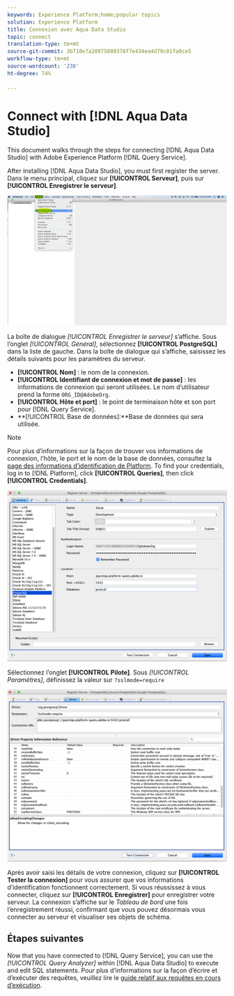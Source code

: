 ```yaml
---
keywords: Experience Platform;home;popular topics
solution: Experience Platform
title: Connexion avec Aqua Data Studio
topic: connect
translation-type: tm+mt
source-git-commit: 3b710e7a20975880376f7e434ea4d79c01fa0ce5
workflow-type: tm+mt
source-wordcount: '238'
ht-degree: 74%

---
```



# Connect with [!DNL Aqua Data Studio]

This document walks through the steps for connecting [!DNL Aqua Data Studio] with Adobe Experience Platform [!DNL Query Service].

After installing [!DNL Aqua Data Studio], you must first register the server. Dans le menu principal, cliquez sur **[!UICONTROL Serveur]**, puis sur **[!UICONTROL Enregistrer le serveur]**.

![](../images/clients/aqua-data-studio/register-server.png)

La boîte de dialogue *[!UICONTROL Enregistrer le serveur]* s’affiche. Sous l’onglet *[!UICONTROL Général]*, sélectionnez **[!UICONTROL PostgreSQL]** dans la liste de gauche. Dans la boîte de dialogue qui s’affiche, saisissez les détails suivants pour les paramètres du serveur.

- **[!UICONTROL Nom]** : le nom de la connexion.
- **[!UICONTROL Identifiant de connexion et mot de passe]** : Ies informations de connexion qui seront utilisées. Le nom d’utilisateur prend la forme `ORG_ID@AdobeOrg`.
- **[!UICONTROL Hôte et port]** : le point de terminaison hôte et son port pour [!DNL Query Service].
- **[!UICONTROL Base de données]:**Base de données qui sera utilisée.

>[!NOTE]
>
>Pour plus d’informations sur la façon de trouver vos informations de connexion, l’hôte, le port et le nom de la base de données, consultez la [page des informations d’identification de Platform](https://platform.adobe.com/query/configuration). To find your credentials, log in to [!DNL Platform], click **[!UICONTROL Queries]**, then click **[!UICONTROL Credentials]**.

![](../images/clients/aqua-data-studio/register-server-general-tab.png)

Sélectionnez l’onglet **[!UICONTROL Pilote]**. Sous *[!UICONTROL Paramètres]*, définissez la valeur sur `?sslmode=require`

![](../images/clients/aqua-data-studio/register-server-driver-tab.png)

Après avoir saisi les détails de votre connexion, cliquez sur **[!UICONTROL Tester la connexion]** pour vous assurer que vos informations d’identification fonctionnent correctement. Si vous réussissez à vous connecter, cliquez sur **[!UICONTROL Enregistrer]** pour enregistrer votre serveur. La connexion s’affiche sur le *Tableau de bord* une fois l’enregistrement réussi, confirmant que vous pouvez désormais vous connecter au serveur et visualiser ses objets de schéma.

## Étapes suivantes

Now that you have connected to [!DNL Query Service], you can use the *[!UICONTROL Query Analyzer]* within [!DNL Aqua Data Studio] to execute and edit SQL statements. Pour plus d’informations sur la façon d’écrire et d’exécuter des requêtes, veuillez lire le [guide relatif aux requêtes en cours d’exécution](../creating-queries/creating-queries.md).